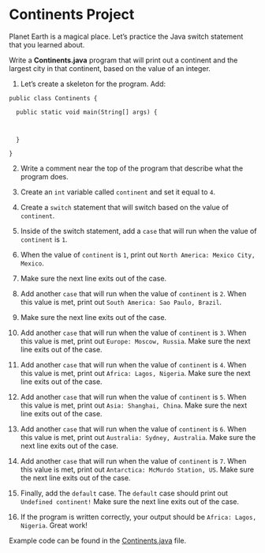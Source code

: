 # Continents Project

Planet Earth is a magical place. Let’s practice the Java switch statement that you learned about.

Write a **Continents.java** program that will print out a continent and the largest city in that continent, based on the value of an integer.

1. Let’s create a skeleton for the program. Add:

```
public class Continents {

  public static void main(String[] args) {



  }

}
```

2. Write a comment near the top of the program that describe what the program does.

3. Create an ```int``` variable called ```continent``` and set it equal to ```4```.

4. Create a ```switch``` statement that will switch based on the value of ```continent```.

5. Inside of the switch statement, add a ```case``` that will run when the value of ```continent``` is ```1```.

6. When the value of ```continent``` is ```1```, print out ```North America: Mexico City, Mexico```.

7. Make sure the next line exits out of the case.

8. Add another ```case``` that will run when the value of ```continent``` is ```2```. When this value is met, print out ```South America: Sao Paulo, Brazil```.

9. Make sure the next line exits out of the case.

10. Add another ```case``` that will run when the value of ```continent``` is ```3```. When this value is met, print out ```Europe: Moscow, Russia```. Make sure the next line exits out of the case.

11. Add another ```case``` that will run when the value of ```continent``` is ```4```. When this value is met, print out ```Africa: Lagos, Nigeria```. Make sure the next line exits out of the case.

12. Add another ```case``` that will run when the value of ```continent``` is ```5```. When this value is met, print out ```Asia: Shanghai, China```. Make sure the next line exits out of the case.

13. Add another ```case``` that will run when the value of ```continent``` is ```6```. When this value is met, print out ```Australia: Sydney, Australia```. Make sure the next line exits out of the case.

14. Add another ```case``` that will run when the value of ```continent``` is ```7```. When this value is met, print out ```Antarctica: McMurdo Station, US```. Make sure the next line exits out of the case.

15. Finally, add the ```default``` case. The ```default``` case should print out ```Undefined continent!``` Make sure the next line exits out of the case.

16. If the program is written correctly, your output should be ```Africa: Lagos, Nigeria```. Great work!

Example code can be found in the [Continents.java](https://github.com/upliftdev/Foundations/blob/main/4.Conditionals_and_Control_Flow/Projects/Continents/src/main/java/com/examples/conditionals/Continents.java) file.